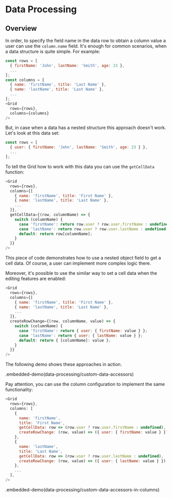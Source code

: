 # Data Processing

## Overview

In order, to specify the field name in the data row to obtain a column value a user can use the `column.name` field. It's enough for common scenarios, when a data structure is quite simple. For example:

```js
const rows = [
  { firstName: 'John', lastName: 'Smith', age: 23 },
  ...
];
const columns = [
  { name: 'firstName', title: 'Last Name' },
  { name: 'lastName', title: 'Last Name' },
  ...
];
<Grid
  rows={rows},
  columns={columns}
/>
```

But, in case when a data has a nested structure this approach doesn't work. Let's look at this data set:

```js
const rows = [
  { user: { firstName: 'John', lastName: 'Smith', age: 23 } },
  ...
];
```

To tell the Grid how to work with this data you can use the `getCellData` function:

```js
<Grid
  rows={rows},
  columns={[
    { name: 'firstName', title: 'First Name' },
    { name: 'lastName', title: 'Last Name' },
    ...
  ]},
  getCellData={(row, columnName) => {
    switch (columnName) {
      case 'firstName': return row.user ? row.user.firstName : undefined;
      case 'lastName': return row.user ? row.user.lastName : undefined;
      default: return row[columnName];
    }
  }}
/>
```

This piece of code demonstrates how to use a nested object field to get a cell data. Of course, a user can implement more complex logic there.

Moreover, it's possible to use the similar way to set a cell data when the editing features are enabled:

```js
<Grid
  rows={rows},
  columns={[
    { name: 'firstName', title: 'First Name' },
    { name: 'lastName', title: 'Last Name' },
    ...
  ]},
  createRowChange={(row, columnName, value) => {
    switch (columnName) {
      case 'firstName': return { user: { firstName: value } };
      case 'lastName': return { user: { lastName: value } };
      default: return { [columnName]: value };
    }
  }}
/>
```

The following demo shows these approaches in action.

.embedded-demo(data-processing/custom-data-accessors)

Pay attention, you can use the column configuration to implement the same functionality:

```js
<Grid
  rows={rows},
  columns: [
    {
      name: 'firstName',
      title: 'First Name',
      getCellData: row => (row.user ? row.user.firstName : undefined),
      createRowChange: (row, value) => ({ user: { firstName: value } }),
    },
    {
      name: 'lastName',
      title: 'Last Name',
      getCellData: row => (row.user ? row.user.lastName : undefined),
      createRowChange: (row, value) => ({ user: { lastName: value } }),
    },
    ...
  ],
/>
```

.embedded-demo(data-processing/custom-data-accessors-in-columns)
